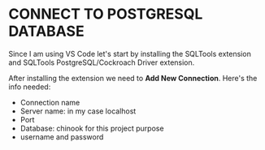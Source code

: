 # **CONNECT TO POSTGRESQL DATABASE**

Since I am using VS Code let's start by installing the SQLTools extension and SQLTools PostgreSQL/Cockroach Driver extension.

After installing the extension we need to **Add New Connection**. Here's the info needed:
  - Connection name
  - Server name: in my case localhost  
  - Port
  - Database: chinook for this project purpose 
  - username and password
